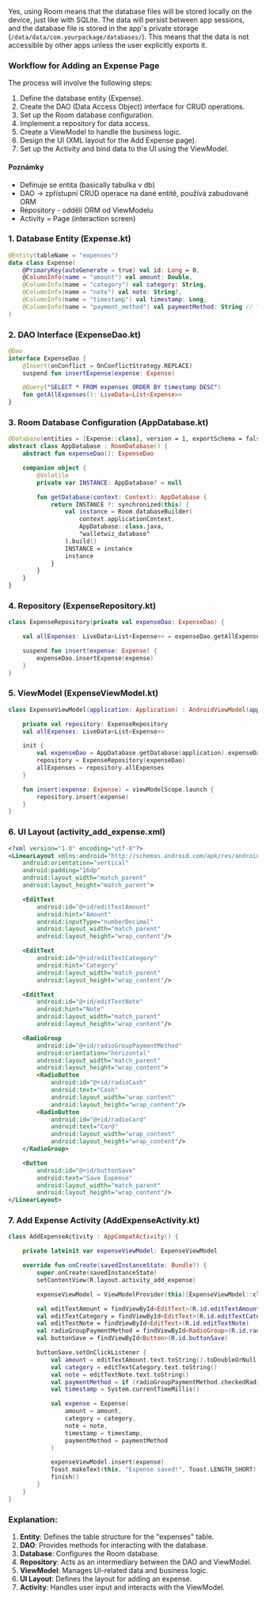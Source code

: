 Yes, using Room means that the database files will be stored locally on the device, just like with SQLite. The data will persist between app sessions, and the database file is stored in the app's private storage (`/data/data/com.yourpackage/databases/`). This means that the data is not accessible by other apps unless the user explicitly exports it.

### Workflow for Adding an Expense Page
The process will involve the following steps:
1. Define the database entity (Expense).
2. Create the DAO (Data Access Object) interface for CRUD operations.
3. Set up the Room database configuration.
4. Implement a repository for data access.
5. Create a ViewModel to handle the business logic.
6. Design the UI (XML layout for the Add Expense page).
7. Set up the Activity and bind data to the UI using the ViewModel.

#### Poznámky
- Definuje se entita (basically tabulka v db)
- DAO -> zpřístupní CRUD operace na dané entitě, používá zabudované ORM
- Repository - oddělí ORM od ViewModelu
- Activity = Page (interaction screen)

### 1. **Database Entity (Expense.kt)**
```kotlin
@Entity(tableName = "expenses")
data class Expense(
    @PrimaryKey(autoGenerate = true) val id: Long = 0,
    @ColumnInfo(name = "amount") val amount: Double,
    @ColumnInfo(name = "category") val category: String,
    @ColumnInfo(name = "note") val note: String?,
    @ColumnInfo(name = "timestamp") val timestamp: Long,
    @ColumnInfo(name = "payment_method") val paymentMethod: String // "cash" or "card"
)
```

### 2. **DAO Interface (ExpenseDao.kt)**
```kotlin
@Dao
interface ExpenseDao {
    @Insert(onConflict = OnConflictStrategy.REPLACE)
    suspend fun insertExpense(expense: Expense)

    @Query("SELECT * FROM expenses ORDER BY timestamp DESC")
    fun getAllExpenses(): LiveData<List<Expense>>
}
```

### 3. **Room Database Configuration (AppDatabase.kt)**
```kotlin
@Database(entities = [Expense::class], version = 1, exportSchema = false)
abstract class AppDatabase : RoomDatabase() {
    abstract fun expenseDao(): ExpenseDao

    companion object {
        @Volatile
        private var INSTANCE: AppDatabase? = null

        fun getDatabase(context: Context): AppDatabase {
            return INSTANCE ?: synchronized(this) {
                val instance = Room.databaseBuilder(
                    context.applicationContext,
                    AppDatabase::class.java,
                    "walletwiz_database"
                ).build()
                INSTANCE = instance
                instance
            }
        }
    }
}
```

### 4. **Repository (ExpenseRepository.kt)**
```kotlin
class ExpenseRepository(private val expenseDao: ExpenseDao) {

    val allExpenses: LiveData<List<Expense>> = expenseDao.getAllExpenses()

    suspend fun insert(expense: Expense) {
        expenseDao.insertExpense(expense)
    }
}
```

### 5. **ViewModel (ExpenseViewModel.kt)**
```kotlin
class ExpenseViewModel(application: Application) : AndroidViewModel(application) {

    private val repository: ExpenseRepository
    val allExpenses: LiveData<List<Expense>>

    init {
        val expenseDao = AppDatabase.getDatabase(application).expenseDao()
        repository = ExpenseRepository(expenseDao)
        allExpenses = repository.allExpenses
    }

    fun insert(expense: Expense) = viewModelScope.launch {
        repository.insert(expense)
    }
}
```

### 6. **UI Layout (activity_add_expense.xml)**
```xml
<?xml version="1.0" encoding="utf-8"?>
<LinearLayout xmlns:android="http://schemas.android.com/apk/res/android"
    android:orientation="vertical"
    android:padding="16dp"
    android:layout_width="match_parent"
    android:layout_height="match_parent">

    <EditText
        android:id="@+id/editTextAmount"
        android:hint="Amount"
        android:inputType="numberDecimal"
        android:layout_width="match_parent"
        android:layout_height="wrap_content"/>

    <EditText
        android:id="@+id/editTextCategory"
        android:hint="Category"
        android:layout_width="match_parent"
        android:layout_height="wrap_content"/>

    <EditText
        android:id="@+id/editTextNote"
        android:hint="Note"
        android:layout_width="match_parent"
        android:layout_height="wrap_content"/>

    <RadioGroup
        android:id="@+id/radioGroupPaymentMethod"
        android:orientation="horizontal"
        android:layout_width="match_parent"
        android:layout_height="wrap_content">
        <RadioButton
            android:id="@+id/radioCash"
            android:text="Cash"
            android:layout_width="wrap_content"
            android:layout_height="wrap_content"/>
        <RadioButton
            android:id="@+id/radioCard"
            android:text="Card"
            android:layout_width="wrap_content"
            android:layout_height="wrap_content"/>
    </RadioGroup>

    <Button
        android:id="@+id/buttonSave"
        android:text="Save Expense"
        android:layout_width="match_parent"
        android:layout_height="wrap_content"/>
</LinearLayout>
```

### 7. **Add Expense Activity (AddExpenseActivity.kt)**
```kotlin
class AddExpenseActivity : AppCompatActivity() {

    private lateinit var expenseViewModel: ExpenseViewModel

    override fun onCreate(savedInstanceState: Bundle?) {
        super.onCreate(savedInstanceState)
        setContentView(R.layout.activity_add_expense)

        expenseViewModel = ViewModelProvider(this)[ExpenseViewModel::class.java]

        val editTextAmount = findViewById<EditText>(R.id.editTextAmount)
        val editTextCategory = findViewById<EditText>(R.id.editTextCategory)
        val editTextNote = findViewById<EditText>(R.id.editTextNote)
        val radioGroupPaymentMethod = findViewById<RadioGroup>(R.id.radioGroupPaymentMethod)
        val buttonSave = findViewById<Button>(R.id.buttonSave)

        buttonSave.setOnClickListener {
            val amount = editTextAmount.text.toString().toDoubleOrNull() ?: 0.0
            val category = editTextCategory.text.toString()
            val note = editTextNote.text.toString()
            val paymentMethod = if (radioGroupPaymentMethod.checkedRadioButtonId == R.id.radioCash) "cash" else "card"
            val timestamp = System.currentTimeMillis()

            val expense = Expense(
                amount = amount,
                category = category,
                note = note,
                timestamp = timestamp,
                paymentMethod = paymentMethod
            )

            expenseViewModel.insert(expense)
            Toast.makeText(this, "Expense saved!", Toast.LENGTH_SHORT).show()
            finish()
        }
    }
}
```

### Explanation:
1. **Entity**: Defines the table structure for the "expenses" table.
2. **DAO**: Provides methods for interacting with the database.
3. **Database**: Configures the Room database.
4. **Repository**: Acts as an intermediary between the DAO and ViewModel.
5. **ViewModel**: Manages UI-related data and business logic.
6. **UI Layout**: Defines the layout for adding an expense.
7. **Activity**: Handles user input and interacts with the ViewModel.